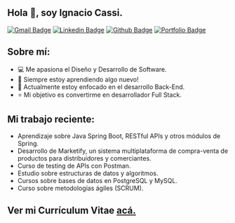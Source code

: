## Hola 👋, soy Ignacio Cassi.
[![Gmail Badge](https://img.shields.io/badge/-dignaciocassi@gmail.com-c14438?style=flat&logo=Gmail&logoColor=white&link=mailto:dignaciocassi@gmail.com)](mailto:dignaciocassi@gmail.com) 
[![Linkedin Badge](https://img.shields.io/badge/-https://www.linkedin.com/in/daniel-ignacio-cassi-7504661b9/-0072b1?style=flat&logo=Linkedin&logoColor=white&link=https://www.linkedin.com/in/https://www.linkedin.com/in/daniel-ignacio-cassi-7504661b9//)](https://www.linkedin.com/in/https://www.linkedin.com/in/daniel-ignacio-cassi-7504661b9//) [![Github Badge](https://img.shields.io/badge/-github.com/ignaciocassi-grey?style=flat&logo=github&logoColor=white&link=https://github.com/github.com/ignaciocassi/)](https://www.github.com/github.com/ignaciocassi/) [![Portfolio Badge](https://img.shields.io/badge/portfolio-web-blue?style=flat&link=https://www.notion.so/dignacioc/Hola-Soy-Ignacio-Cassi-9c7eeeda8ad341a290e8aab898bf6bba/)](https://www.notion.so/dignacioc/Hola-Soy-Ignacio-Cassi-9c7eeeda8ad341a290e8aab898bf6bba/) <p align='left'>
 ## Sobre mí:
 - :computer: Me apasiona el Diseño y Desarrollo de Software.
 - :book: Siempre estoy aprendiendo algo nuevo! 
 - :rocket: Actualmente estoy enfocado en el desarrollo Back-End.
  - :star: Mi objetivo es convertirme en desarrollador Full Stack.
  

##  Mi trabajo reciente:
- Aprendizaje sobre Java Spring Boot, RESTful APIs y otros módulos de Spring.
- Desarrollo de Marketify, un sistema multiplataforma de compra-venta de productos para distribuidores y comerciantes.
- Curso de testing de APIs con Postman.
- Estudio sobre estructuras de datos y algoritmos.
- Cursos sobre bases de datos en PostgreSQL y MySQL.
- Curso sobre metodologías ágiles (SCRUM).
 
## Ver mi Currículum Vitae <a href='https://drive.google.com/file/d/1d0u_U9Y_zXxhhYxxupEnmACDMheEDVQF ' target=_blank><u>acá</u>.</a></p>
